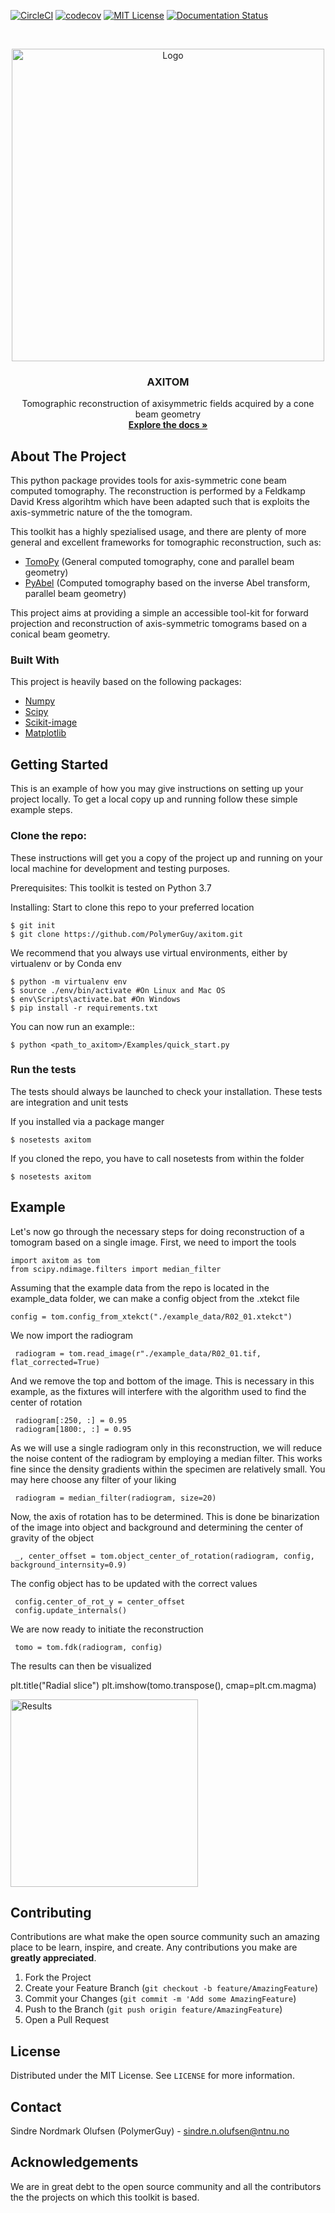 

<!-- PROJECT SHIELDS -->

[![CircleCI](https://circleci.com/gh/PolymerGuy/AXITOM.svg?style=svg)](https://circleci.com/gh/PolymerGuy/AXITOM)
[![codecov](https://codecov.io/gh/PolymerGuy/AXITOM/branch/master/graph/badge.svg)](https://codecov.io/gh/PolymerGuy/AXITOM)
[![MIT License][license-shield]][license-url]
[![Documentation Status](https://readthedocs.org/projects/axitom/badge/?version=latest)](https://axitom.readthedocs.io/en/latest/?badge=latest)


<!-- PROJECT LOGO -->
<br />
<p align="center">
  <a href="https://github.com/othneildrew/Best-README-Template">
    <img src="./docs/logo.png" alt="Logo" width="500" height="500">
  </a>

  <h3 align="center">AXITOM</h3>

  <p align="center">
    Tomographic reconstruction of axisymmetric fields acquired by a cone beam geometry
    <br />
    <a href="https://axitom.readthedocs.io/en/latest/"><strong>Explore the docs »</strong></a>
    <br />
  </p>
</p>





<!-- ABOUT THE PROJECT -->
About The Project
-----------------
This python package provides tools for axis-symmetric cone beam computed tomography. The reconstruction is performed by a Feldkamp David Kress algorihtm
which have been adapted such that is exploits the axis-symmetric nature of the the tomogram.

This toolkit has a highly spezialised usage, and there are plenty of more general and excellent frameworks for tomographic reconstruction, such as:
 * [TomoPy](https://github.com/tomopy/tomopy) (General computed tomography, cone and parallel beam geometry)
 * [PyAbel](https://github.com/PyAbel/PyAbel) (Computed tomography based on the inverse Abel transform, parallel beam geometry)
 
 This project aims at providing a simple an accessible tool-kit for forward projection and reconstruction of 
 axis-symmetric tomograms based on a conical beam geometry.

### Built With
This project is heavily based on the following packages:
* [Numpy](https://numpy.org/)
* [Scipy](https://www.scipy.org/)
* [Scikit-image](https://scikit-image.org/)
* [Matplotlib](https://matplotlib.org/)



<!-- GETTING STARTED -->
Getting Started
---------------

This is an example of how you may give instructions on setting up your project locally.
To get a local copy up and running follow these simple example steps.

### Clone the repo:

These instructions will get you a copy of the project up and running on your 
local machine for development and testing purposes.

Prerequisites:
    This toolkit is tested on Python 3.7

Installing:
Start to clone this repo to your preferred location

    $ git init
    $ git clone https://github.com/PolymerGuy/axitom.git
    
We recommend that you always use virtual environments, either by virtualenv or by Conda env
    
    $ python -m virtualenv env
    $ source ./env/bin/activate #On Linux and Mac OS
    $ env\Scripts\activate.bat #On Windows
    $ pip install -r requirements.txt

You can now run an example::
    
    $ python <path_to_axitom>/Examples/quick_start.py

### Run the tests
The tests should always be launched to check your installation.
These tests are integration and unit tests

If you installed via a package manger

    $ nosetests axitom

If you cloned the repo, you have to call nosetests from within the folder

    $ nosetests axitom


Example
-------
Let's now go through the necessary steps for doing reconstruction of a tomogram based on a single image.
First, we need to import the tools

    import axitom as tom
    from scipy.ndimage.filters import median_filter

Assuming that the example data from the repo is located in the example_data folder, we can make a config object
from the .xtekct file

    config = tom.config_from_xtekct("./example_data/R02_01.xtekct")

We now import the radiogram

     radiogram = tom.read_image(r"./example_data/R02_01.tif, flat_corrected=True)

And we remove the top and bottom of the image. This is necessary in this example, as the fixtures will interfere with
the algorithm used to find the center of rotation

     radiogram[:250, :] = 0.95
     radiogram[1800:, :] = 0.95

As we will use a single radiogram only in this reconstruction, we will reduce the noise content of the radiogram by
employing a median filter. This works fine since the density gradients within the specimen are relatively small.
You may here choose any filter of your liking

     radiogram = median_filter(radiogram, size=20)

Now, the axis of rotation has to be determined. This is done be binarization of the image into object and background
and determining the center of gravity of the object

     _, center_offset = tom.object_center_of_rotation(radiogram, config, background_internsity=0.9)

The config object has to be updated with the correct values

     config.center_of_rot_y = center_offset
     config.update_internals()

We are now ready to initiate the reconstruction

     tomo = tom.fdk(radiogram, config)


The results can then be visualized

   plt.title("Radial slice")
   plt.imshow(tomo.transpose(), cmap=plt.cm.magma)
   

<img src="./docs/results.png" alt="Results" width="300"/>

<!-- CONTRIBUTING -->
Contributing
------------

Contributions are what make the open source community such an amazing place to be learn, inspire, and create. Any contributions you make are **greatly appreciated**.

1. Fork the Project
2. Create your Feature Branch (`git checkout -b feature/AmazingFeature`)
3. Commit your Changes (`git commit -m 'Add some AmazingFeature`)
4. Push to the Branch (`git push origin feature/AmazingFeature`)
5. Open a Pull Request


<!-- LICENSE -->
License
-------

Distributed under the MIT License. See `LICENSE` for more information.

<!-- CONTACT -->
Contact
-------

Sindre Nordmark Olufsen (PolymerGuy) - sindre.n.olufsen@ntnu.no


<!-- ACKNOWLEDGEMENTS -->
Acknowledgements
----------------
We are in great debt to the open source community and all the contributors the the projects on which this toolkit is based.

<!-- MARKDOWN LINKS & IMAGES -->
[license-shield]: https://img.shields.io/badge/license-MIT-blue.svg?style=flat-square
[license-url]: https://choosealicense.com/licenses/mit

